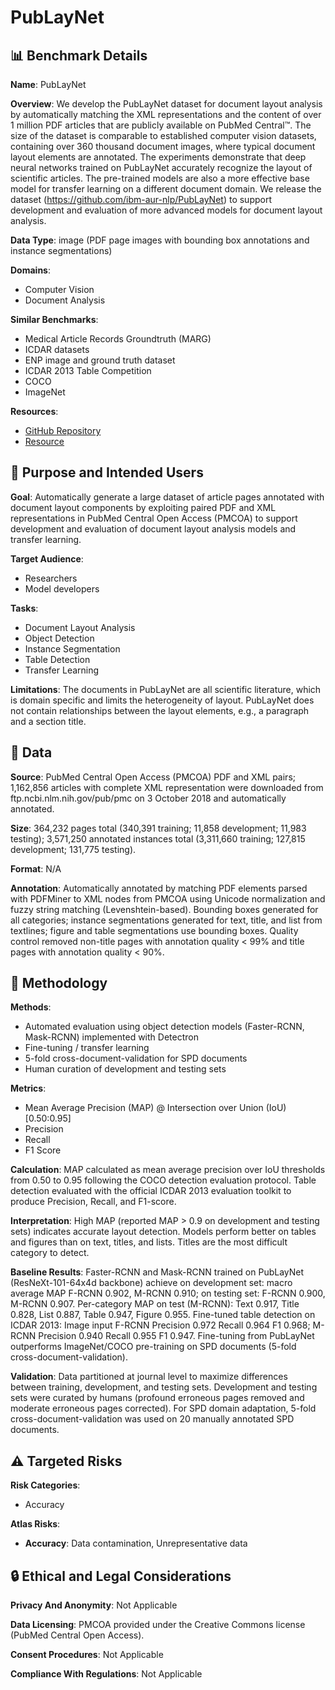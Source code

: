# PubLayNet

## 📊 Benchmark Details

**Name**: PubLayNet

**Overview**: We develop the PubLayNet dataset for document layout analysis by automatically matching the XML representations and the content of over 1 million PDF articles that are publicly available on PubMed Central™. The size of the dataset is comparable to established computer vision datasets, containing over 360 thousand document images, where typical document layout elements are annotated. The experiments demonstrate that deep neural networks trained on PubLayNet accurately recognize the layout of scientific articles. The pre-trained models are also a more effective base model for transfer learning on a different document domain. We release the dataset (https://github.com/ibm-aur-nlp/PubLayNet) to support development and evaluation of more advanced models for document layout analysis.

**Data Type**: image (PDF page images with bounding box annotations and instance segmentations)

**Domains**:
- Computer Vision
- Document Analysis

**Similar Benchmarks**:
- Medical Article Records Groundtruth (MARG)
- ICDAR datasets
- ENP image and ground truth dataset
- ICDAR 2013 Table Competition
- COCO
- ImageNet

**Resources**:
- [GitHub Repository](https://github.com/ibm-aur-nlp/PubLayNet)
- [Resource](https://arxiv.org/abs/1908.07836)

## 🎯 Purpose and Intended Users

**Goal**: Automatically generate a large dataset of article pages annotated with document layout components by exploiting paired PDF and XML representations in PubMed Central Open Access (PMCOA) to support development and evaluation of document layout analysis models and transfer learning.

**Target Audience**:
- Researchers
- Model developers

**Tasks**:
- Document Layout Analysis
- Object Detection
- Instance Segmentation
- Table Detection
- Transfer Learning

**Limitations**: The documents in PubLayNet are all scientific literature, which is domain specific and limits the heterogeneity of layout. PubLayNet does not contain relationships between the layout elements, e.g., a paragraph and a section title.

## 💾 Data

**Source**: PubMed Central Open Access (PMCOA) PDF and XML pairs; 1,162,856 articles with complete XML representation were downloaded from ftp.ncbi.nlm.nih.gov/pub/pmc on 3 October 2018 and automatically annotated.

**Size**: 364,232 pages total (340,391 training; 11,858 development; 11,983 testing); 3,571,250 annotated instances total (3,311,660 training; 127,815 development; 131,775 testing).

**Format**: N/A

**Annotation**: Automatically annotated by matching PDF elements parsed with PDFMiner to XML nodes from PMCOA using Unicode normalization and fuzzy string matching (Levenshtein-based). Bounding boxes generated for all categories; instance segmentations generated for text, title, and list from textlines; figure and table segmentations use bounding boxes. Quality control removed non-title pages with annotation quality < 99% and title pages with annotation quality < 90%.

## 🔬 Methodology

**Methods**:
- Automated evaluation using object detection models (Faster-RCNN, Mask-RCNN) implemented with Detectron
- Fine-tuning / transfer learning
- 5-fold cross-document-validation for SPD documents
- Human curation of development and testing sets

**Metrics**:
- Mean Average Precision (MAP) @ Intersection over Union (IoU) [0.50:0.95]
- Precision
- Recall
- F1 Score

**Calculation**: MAP calculated as mean average precision over IoU thresholds from 0.50 to 0.95 following the COCO detection evaluation protocol. Table detection evaluated with the official ICDAR 2013 evaluation toolkit to produce Precision, Recall, and F1-score.

**Interpretation**: High MAP (reported MAP > 0.9 on development and testing sets) indicates accurate layout detection. Models perform better on tables and figures than on text, titles, and lists. Titles are the most difficult category to detect.

**Baseline Results**: Faster-RCNN and Mask-RCNN trained on PubLayNet (ResNeXt-101-64x4d backbone) achieve on development set: macro average MAP F-RCNN 0.902, M-RCNN 0.910; on testing set: F-RCNN 0.900, M-RCNN 0.907. Per-category MAP on test (M-RCNN): Text 0.917, Title 0.828, List 0.887, Table 0.947, Figure 0.955. Fine-tuned table detection on ICDAR 2013: Image input F-RCNN Precision 0.972 Recall 0.964 F1 0.968; M-RCNN Precision 0.940 Recall 0.955 F1 0.947. Fine-tuning from PubLayNet outperforms ImageNet/COCO pre-training on SPD documents (5-fold cross-document-validation).

**Validation**: Data partitioned at journal level to maximize differences between training, development, and testing sets. Development and testing sets were curated by humans (profound erroneous pages removed and moderate erroneous pages corrected). For SPD domain adaptation, 5-fold cross-document-validation was used on 20 manually annotated SPD documents.

## ⚠️ Targeted Risks

**Risk Categories**:
- Accuracy

**Atlas Risks**:
- **Accuracy**: Data contamination, Unrepresentative data

## 🔒 Ethical and Legal Considerations

**Privacy And Anonymity**: Not Applicable

**Data Licensing**: PMCOA provided under the Creative Commons license (PubMed Central Open Access).

**Consent Procedures**: Not Applicable

**Compliance With Regulations**: Not Applicable
